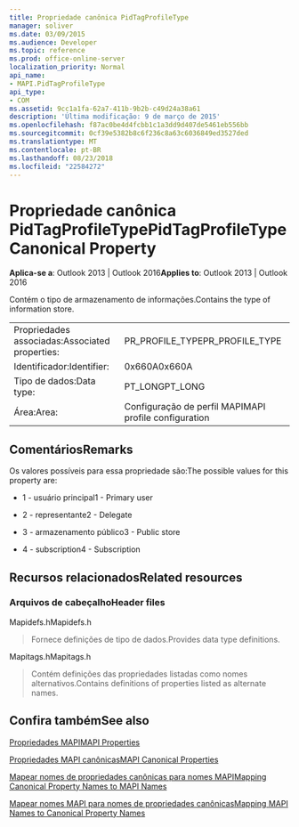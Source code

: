 ```yaml
---
title: Propriedade canônica PidTagProfileType
manager: soliver
ms.date: 03/09/2015
ms.audience: Developer
ms.topic: reference
ms.prod: office-online-server
localization_priority: Normal
api_name:
- MAPI.PidTagProfileType
api_type:
- COM
ms.assetid: 9cc1a1fa-62a7-411b-9b2b-c49d24a38a61
description: 'Última modificação: 9 de março de 2015'
ms.openlocfilehash: f87ac0be4d4fcbb1c1a3dd9d407de5461eb556bb
ms.sourcegitcommit: 0cf39e5382b8c6f236c8a63c6036849ed3527ded
ms.translationtype: MT
ms.contentlocale: pt-BR
ms.lasthandoff: 08/23/2018
ms.locfileid: "22584272"
---
```

# <a name="pidtagprofiletype-canonical-property"></a><span data-ttu-id="c51c0-103">Propriedade canônica PidTagProfileType</span><span class="sxs-lookup"><span data-stu-id="c51c0-103">PidTagProfileType Canonical Property</span></span>

  
  
<span data-ttu-id="c51c0-104">**Aplica-se a**: Outlook 2013 | Outlook 2016</span><span class="sxs-lookup"><span data-stu-id="c51c0-104">**Applies to**: Outlook 2013 | Outlook 2016</span></span> 
  
<span data-ttu-id="c51c0-105">Contém o tipo de armazenamento de informações.</span><span class="sxs-lookup"><span data-stu-id="c51c0-105">Contains the type of information store.</span></span>
  
|||
|:-----|:-----|
|<span data-ttu-id="c51c0-106">Propriedades associadas:</span><span class="sxs-lookup"><span data-stu-id="c51c0-106">Associated properties:</span></span>  <br/> |<span data-ttu-id="c51c0-107">PR_PROFILE_TYPE</span><span class="sxs-lookup"><span data-stu-id="c51c0-107">PR_PROFILE_TYPE</span></span>  <br/> |
|<span data-ttu-id="c51c0-108">Identificador:</span><span class="sxs-lookup"><span data-stu-id="c51c0-108">Identifier:</span></span>  <br/> |<span data-ttu-id="c51c0-109">0x660A</span><span class="sxs-lookup"><span data-stu-id="c51c0-109">0x660A</span></span>  <br/> |
|<span data-ttu-id="c51c0-110">Tipo de dados:</span><span class="sxs-lookup"><span data-stu-id="c51c0-110">Data type:</span></span>  <br/> |<span data-ttu-id="c51c0-111">PT_LONG</span><span class="sxs-lookup"><span data-stu-id="c51c0-111">PT_LONG</span></span>  <br/> |
|<span data-ttu-id="c51c0-112">Área:</span><span class="sxs-lookup"><span data-stu-id="c51c0-112">Area:</span></span>  <br/> |<span data-ttu-id="c51c0-113">Configuração de perfil MAPI</span><span class="sxs-lookup"><span data-stu-id="c51c0-113">MAPI profile configuration</span></span>  <br/> |
   
## <a name="remarks"></a><span data-ttu-id="c51c0-114">Comentários</span><span class="sxs-lookup"><span data-stu-id="c51c0-114">Remarks</span></span>

<span data-ttu-id="c51c0-115">Os valores possíveis para essa propriedade são:</span><span class="sxs-lookup"><span data-stu-id="c51c0-115">The possible values for this property are:</span></span>
  
- <span data-ttu-id="c51c0-116">1 - usuário principal</span><span class="sxs-lookup"><span data-stu-id="c51c0-116">1 - Primary user</span></span>
    
- <span data-ttu-id="c51c0-117">2 - representante</span><span class="sxs-lookup"><span data-stu-id="c51c0-117">2 - Delegate</span></span>
    
- <span data-ttu-id="c51c0-118">3 - armazenamento público</span><span class="sxs-lookup"><span data-stu-id="c51c0-118">3 - Public store</span></span>
    
- <span data-ttu-id="c51c0-119">4 - subscription</span><span class="sxs-lookup"><span data-stu-id="c51c0-119">4 - Subscription</span></span>
    
## <a name="related-resources"></a><span data-ttu-id="c51c0-120">Recursos relacionados</span><span class="sxs-lookup"><span data-stu-id="c51c0-120">Related resources</span></span>

### <a name="header-files"></a><span data-ttu-id="c51c0-121">Arquivos de cabeçalho</span><span class="sxs-lookup"><span data-stu-id="c51c0-121">Header files</span></span>

<span data-ttu-id="c51c0-122">Mapidefs.h</span><span class="sxs-lookup"><span data-stu-id="c51c0-122">Mapidefs.h</span></span>
  
> <span data-ttu-id="c51c0-123">Fornece definições de tipo de dados.</span><span class="sxs-lookup"><span data-stu-id="c51c0-123">Provides data type definitions.</span></span>
    
<span data-ttu-id="c51c0-124">Mapitags.h</span><span class="sxs-lookup"><span data-stu-id="c51c0-124">Mapitags.h</span></span>
  
> <span data-ttu-id="c51c0-125">Contém definições das propriedades listadas como nomes alternativos.</span><span class="sxs-lookup"><span data-stu-id="c51c0-125">Contains definitions of properties listed as alternate names.</span></span>
    
## <a name="see-also"></a><span data-ttu-id="c51c0-126">Confira também</span><span class="sxs-lookup"><span data-stu-id="c51c0-126">See also</span></span>



[<span data-ttu-id="c51c0-127">Propriedades MAPI</span><span class="sxs-lookup"><span data-stu-id="c51c0-127">MAPI Properties</span></span>](mapi-properties.md)
  
[<span data-ttu-id="c51c0-128">Propriedades MAPI canônicas</span><span class="sxs-lookup"><span data-stu-id="c51c0-128">MAPI Canonical Properties</span></span>](mapi-canonical-properties.md)
  
[<span data-ttu-id="c51c0-129">Mapear nomes de propriedades canônicas para nomes MAPI</span><span class="sxs-lookup"><span data-stu-id="c51c0-129">Mapping Canonical Property Names to MAPI Names</span></span>](mapping-canonical-property-names-to-mapi-names.md)
  
[<span data-ttu-id="c51c0-130">Mapear nomes MAPI para nomes de propriedades canônicas</span><span class="sxs-lookup"><span data-stu-id="c51c0-130">Mapping MAPI Names to Canonical Property Names</span></span>](mapping-mapi-names-to-canonical-property-names.md)

